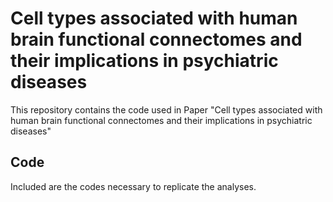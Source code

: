 # Cell types associated with human brain functional connectomes and their implications in psychiatric diseases
This repository contains the code used in Paper "Cell types associated with human brain functional connectomes and their implications in psychiatric diseases"

## Code
Included are the codes necessary to replicate the analyses.

